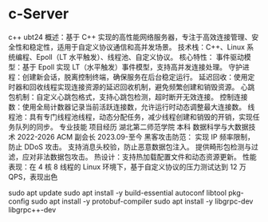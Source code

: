 # c-Server
c++
ubt24
概述：基于 C++ 实现的高性能网络服务器，专注于高效连接管理、安全性和稳定性，适用于自定义协议通信和高并发场景。
技术栈：C++、Linux 系统编程、Epoll（LT 水平触发）、线程池、自定义协议。
核心特性：
事件驱动模型：基于 Epoll 实现 LT（水平触发）事件模型，支持高并发连接处理。
守护进程：创建新会话，脱离控制终端，确保服务在后台稳定运行。
延迟回收：使用定时器和回收线程实现连接资源的延迟回收机制，避免频繁创建和销毁资源。
心跳包机制：自定义心跳包格式，支持心跳包检测，超时断开无效连接。
控制连接数：使用全局计数器记录当前活跃连接数，允许运行时动态调整最大连接数。
线程池：具有专门线程池线程，动态分配任务，减少线程创建和销毁的开销，实现任务队列的同步。
专业技能
项目经历
湖北第二师范学院 本科 数据科学与大数据技术 2022-2026
ACM 副会长 2023.09-至今
黑客攻击防范：
实现 IP 频率限制，防止 DDoS 攻击。
支持消息头校验，防止恶意数据包注入。
提供畸形包检测与过滤，应对非法数据包攻击。
热设计：支持热加载配置文件和动态资源更新。
性能表现：在 4 核 8 线程的 Linux 环境下，基于自定义协议的压力测试达到 12 万 QPS，表现出色



sudo apt update
sudo apt install -y build-essential autoconf libtool pkg-config
sudo apt install -y protobuf-compiler
sudo apt install -y libgrpc-dev libgrpc++-dev
